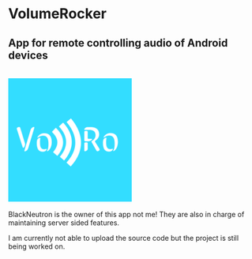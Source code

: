 # VolumeRocker
## App for remote controlling audio of Android devices
<br>
<img src="/logo.png" alt="logo" title="VoRo" width="250"/>

BlackNeutron is the owner of this app not me!
They are also in charge of maintaining server sided features.


I am currently not able to upload the source code but the project is still being worked on.
